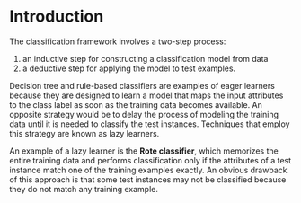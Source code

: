 # Introduction


The classification framework involves a two-step process: 

1) an inductive step for constructing a classification model from data
2) a deductive step for applying the model to test examples. 

Decision tree and rule-based classifiers are examples of eager 
learners because they are designed to learn a model that maps the input attributes 
to the class label as soon as the training data becomes available. 
An opposite strategy would be to delay the process of modeling the training data
until it is needed to classify the test instances. 
Techniques that employ this strategy are known as lazy learners. 

An example of a lazy learner is the **Rote classifier**, which memorizes 
the entire training data and performs classification only if the attributes 
of a test instance match one of the training examples exactly. An obvious 
drawback of this approach is that some test instances may not be classified 
because they do not match any training example.